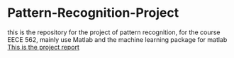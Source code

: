 # Pattern-Recognition-Project
this is the repository for the project of pattern recognition, for the course EECE 562, mainly use Matlab and the machine learning package for matlab
[This is the project report](../project/project_report/project.pdf)

